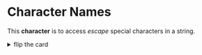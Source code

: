 # Character Names

This **character** is to access _escape_ special characters in a string.

<details>
<summary>flip the card</summary>
<br>

## `\`

- _singular_: back slash
- _plural_: back slashes

```js
'use strict';

let escapedCharacters = '\n \\ \n \\ \n \\';

console.log(escapedCharacters);
```

- [Escape characters in JavaScript](https://www.tutorialspoint.com/escape-characters-in-javascript)

</details>
